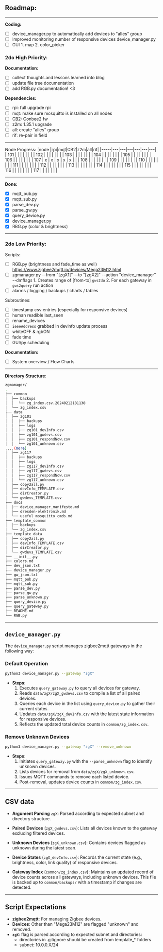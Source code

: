 
## Roadmap:
---

**Coding:**

- [ ] device_manager.py to automatically add devices to "alles" group
- [ ] Improved monitoring number of responsive devices device_manager.py
- [ ] GUI
      1. map
      2. color_picker

### 2do High Priority:

**Documentation:**
- [ ] collect thoughts and lessons learned into blog
- [ ] update file tree documentation
- [ ] add RGB.py documentation! <3

**Dependencies:**
- [ ] rpi: full upgrade rpi
- [ ] mqt: make sure mosquitto is installed on all nodes
- [ ] CB2: Conbee2 fw
- [ ] z2m: 1.35.1 upgrade
- [ ] all: create "alles" group
- [ ] rif: re-pair in field 

---

Node Progress:
|node |rpi|mqt|CB2|z2m|all|rif|
|-----|---|---|---|---|---|---|
| 101 |   |   |   |   |   |   |
| 102 |   |   |   |   |   |   |
| 103 |   |   |   |   |   |   |
| 104 |   |   |   |   |   |   |
| 105 |   |   |   |   |   |   |
| 106 |   |   |   |   |   |   |
| 107 | x | x | x | x | x |   |
| 108 |   |   |   |   |   |   |
| 109 |   |   |   |   |   |   |
| 110 |   |   |   |   |   |   |
| 111 |   |   |   |   |   |   |
| 112 |   |   |   |   |   |   |
| 113 |   |   |   |   |   |   |
| 114 |   |   |   |   |   |   |
| 115 |   |   |   |   |   |   |
| 116 |   |   |   |   |   |   |
| 117 |   |   |   |   |   |   |

---

**Done:**
- [x] mqtt_pub.py
- [x] mqtt_sub.py
- [x] parse_dev.py
- [x] parse_gw.py
- [x] query_device.py
- [x] device_manager.py
- [x] RBG.py (color & brightness)

---

### 2do Low Priority:

Scripts:
- [ ] RGB.py (brightness and fade_time as well)
      https://www.zigbee2mqtt.io/devices/Mega23M12.html
- [ ] zgmanager.py --from "[zgX1]" --to "[zgX2]" --action "device_manager" --dmflags
		1. Creates range of [from-to] `gws2do` 
		2. For each gateway in `gws2query` run action
- [ ] alarms / logging / backups / charts / tables

Subroutines:
- [ ] timestamp csv entries (especially for responsive devices)
- [ ] human readible last_seen
- [ ] rename_devices
- [ ] `ieeeAddress` grabbed in devinfo update process
- [ ] whiteOFF & rgbON
- [ ] fade time
- [ ] GUI/py scheduling

**Documentation:**
- [ ] System overview / Flow Charts

---

**Directory Structure:**

```bash
zgmanager/
.
├── common
│  ├── backups
│  │  └── zg_index.csv.20240212181138
│  └── zg_index.csv
├── data
│  ├── zg101
│  │  ├── backups
│  │  ├── logs
│  │  ├── zg101_devInfo.csv
│  │  ├── zg101_gwdevs.csv
│  │  ├── zg101_respondNow.csv
│  │  └── zg101_unknown.csv
....(more)
│  ├── zg117
│  │  ├── backups
│  │  ├── logs
│  │  ├── zg117_devInfo.csv
│  │  ├── zg117_gwdevs.csv
│  │  ├── zg117_respondNow.csv
│  │  └── zg117_unknown.csv
│  ├── copy2all.py
│  ├── devInfo_TEMPLATE.csv
│  ├── dirCreator.py
│  └── gwdevs_TEMPLATE.csv
├── docs
│  ├── device_manager_manifesto.md
│  ├── dresden-elektronik.md
│  └── useful_mosquitto_cmds.md
├── template_common
│  ├── backups
│  └── zg_index.csv
├── template_data
│  ├── copy2all.py
│  ├── devInfo_TEMPLATE.csv
│  ├── dirCreator.py
│  └── gwdevs_TEMPLATE.csv
├── __init__.py
├── colors.md
├── dev_json.txt
├── device_manager.py
├── gw_json.txt
├── mqtt_pub.py
├── mqtt_sub.py
├── parse_dev.py
├── parse_gw.py
├── parse_unknown.py
├── query_device.py
├── query_gateway.py
├── README.md
└── RGB.py
```
---

## `device_manager.py`

The `device_manager.py` script manages zigbee2mqtt gateways in the following way:

### Default Operation
```bash
python3 device_manager.py --gateway "zgX"
```
- **Steps**:
  1. Executes `query_gateway.py` to query all devices for gateway.
  2. Reads `data/zgX/zgX_gwdevs.csv` to compile a list of all paired devices.
  3. Queries each device in the list using `query_device.py` to gather their current states.
  4. Updates `data/zgX/zgX_devInfo.csv` with the latest state information for responsive devices.
  5. Reflects the updated total device counts in `common/zg_index.csv`.

### Remove Unknown Devices
```bash
python3 device_manager.py --gateway "zgX" --remove_unknown
```
- **Steps**:
  1. Initiates `query_gateway.py` with the `--parse_unknown` flag to identify unknown devices.
  2. Lists devices for removal from `data/zgX/zgX_unknown.csv`.
  3. Issues MQTT commands to remove each listed device.
  4. Post-removal, updates device counts in `common/zg_index.csv`.

---

## CSV data

- **Argument Parsing** `zgX`: Parsed according to expected subnet and directory structure.

- **Paired Devices** (`zgX_gwdevs.csv`): Lists all devices known to the gateway excluding filtered devices.

- **Unknown Devices** (`zgX_unknown.csv`): Contains devices flagged as unknown during the latest scan.

- **Device States** (`zgX_devInfo.csv`): Records the current state (e.g., brightness, color, link quality) of responsive devices.

- **Gateway Index** (`common/zg_index.csv`): Maintains an updated record of device counts across all gateways, including unknown devices. This file is backed up to `common/backups/` with a timestamp if changes are detected.

---

## Script Expectations
- **zigbee2mqtt**: For managing Zigbee devices.
- **Devices**: Other than "Mega23M12" are flagged "unknown" and removed.
- **`zgX`**: flag is parsed according to expected subnet and directories:
  - directories in .gitignore should be created from template_* folders
  - subnet: 10.0.0.X/24
